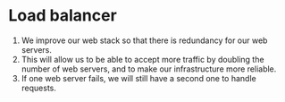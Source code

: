 # Load balancer

1. We improve our web stack so that there is redundancy for our web servers.
2. This will allow us to be able to accept more traffic by doubling the number
of web servers, and to make our infrastructure more reliable. 
3. If one web server fails, we will still have a second one to handle requests.
